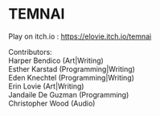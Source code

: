 # TEMNAI
Play on itch.io : https://elovie.itch.io/temnai

Contributors:<br />
Harper Bendico (Art|Writing) <br />
Esther Karstad (Programming|Writing) <br />
Eden Knechtel (Programming|Writing) <br />
Erin Lovie (Art|Writing) <br />
Jandaile De Guzman (Programming) <br />
Christopher Wood (Audio) <br />
